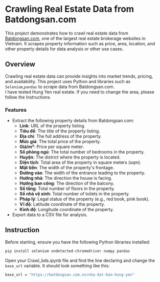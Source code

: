 # Crawling Real Estate Data from Batdongsan.com

This project demonstrates how to crawl real estate data from [Batdongsan.com](https://batdongsan.com.vn), one of the largest real estate brokerage websites in Vietnam. It scrapes property information such as price, area, location, and other property details for data analysis or other use cases.

## Overview

Crawling real estate data can provide insights into market trends, pricing, and availability. This project uses Python and libraries such as `Selenium`,`pandas` to scrape data from Batdongsan.com.  
I have tested Hung Yen real estate. If you need to change the area, please follow the Instructions.

### Features

- Extract the following property details from Batdongsan.com:
  - **Link**: URL of the property listing.
  - **Tiêu đề**: The title of the property listing.
  - **Địa chỉ**: The full address of the property.
  - **Mức giá**: The total price of the property.
  - **Giá/m²**: Price per square meter.
  - **Số phòng ngủ**: The total number of bedrooms in the property.
  - **Huyện**: The district where the property is located.
  - **Diện tích**: Total area of the property in square meters (sqm).
  - **Mặt tiền**: The width of the property's frontage.
  - **Đường vào**: The width of the entrance leading to the property.
  - **Hướng nhà**: The direction the house is facing.
  - **Hướng ban công**: The direction of the balcony.
  - **Số tầng**: Total number of floors in the property.
  - **Số nhà vệ sinh**: Total number of toilets in the property.
  - **Pháp lý**: Legal status of the property (e.g., red book, pink book).
  - **Vĩ độ**: Latitude coordinate of the property.
  - **Kinh độ**: Longitude coordinate of the property.
- Export data to a CSV file for analysis.

## Instruction

Before starting, ensure you have the following Python libraries installed:

```bash
pip install selenium undetected-chromedriver numpy pandas
```
Open your Crawl_bds.ipynb file and find the line declaring and change the `base_url` variable. It should look something like this:
``` bash
base_url = "https://batdongsan.com.vn/nha-dat-ban-hung-yen"
```

